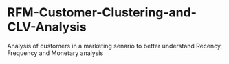# RFM-Customer-Clustering-and-CLV-Analysis
Analysis of customers in a marketing senario to better understand Recency, Frequency and Monetary analysis
